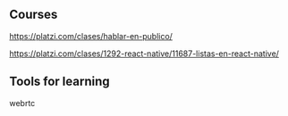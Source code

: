 ## Courses

https://platzi.com/clases/hablar-en-publico/

https://platzi.com/clases/1292-react-native/11687-listas-en-react-native/

## Tools for learning

webrtc
